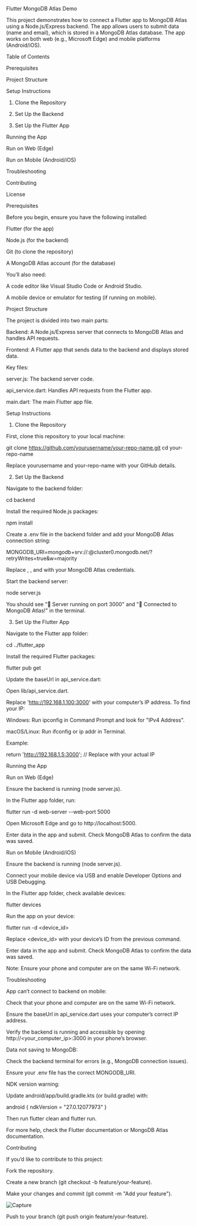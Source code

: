 Flutter MongoDB Atlas Demo

This project demonstrates how to connect a Flutter app to MongoDB Atlas using a Node.js/Express backend. The app allows users to submit data (name and email), which is stored in a MongoDB Atlas database. The app works on both web (e.g., Microsoft Edge) and mobile platforms (Android/iOS).



Table of Contents





Prerequisites



Project Structure



Setup Instructions





1. Clone the Repository



2. Set Up the Backend



3. Set Up the Flutter App



Running the App





Run on Web (Edge)



Run on Mobile (Android/iOS)



Troubleshooting



Contributing



License



Prerequisites

Before you begin, ensure you have the following installed:





Flutter (for the app)



Node.js (for the backend)



Git (to clone the repository)



A MongoDB Atlas account (for the database)

You’ll also need:





A code editor like Visual Studio Code or Android Studio.



A mobile device or emulator for testing (if running on mobile).



Project Structure

The project is divided into two main parts:





Backend: A Node.js/Express server that connects to MongoDB Atlas and handles API requests.



Frontend: A Flutter app that sends data to the backend and displays stored data.

Key files:





server.js: The backend server code.



api_service.dart: Handles API requests from the Flutter app.



main.dart: The main Flutter app file.



Setup Instructions

1. Clone the Repository

First, clone this repository to your local machine:

git clone https://github.com/yourusername/your-repo-name.git
cd your-repo-name

Replace yourusername and your-repo-name with your GitHub details.

2. Set Up the Backend





Navigate to the backend folder:

cd backend



Install the required Node.js packages:

npm install



Create a .env file in the backend folder and add your MongoDB Atlas connection string:

MONGODB_URI=mongodb+srv://<username>:<password>@cluster0.mongodb.net/<database>?retryWrites=true&w=majority

Replace <username>, <password>, and <database> with your MongoDB Atlas credentials.



Start the backend server:

node server.js

You should see "🚀 Server running on port 3000" and "🌟 Connected to MongoDB Atlas!" in the terminal.

3. Set Up the Flutter App





Navigate to the Flutter app folder:

cd ../flutter_app



Install the required Flutter packages:

flutter pub get



Update the baseUrl in api_service.dart:





Open lib/api_service.dart.



Replace 'http://192.168.1.100:3000' with your computer’s IP address. To find your IP:





Windows: Run ipconfig in Command Prompt and look for "IPv4 Address".



macOS/Linux: Run ifconfig or ip addr in Terminal.



Example:

return 'http://192.168.1.5:3000';  // Replace with your actual IP



Running the App

Run on Web (Edge)





Ensure the backend is running (node server.js).



In the Flutter app folder, run:

flutter run -d web-server --web-port 5000



Open Microsoft Edge and go to http://localhost:5000.



Enter data in the app and submit. Check MongoDB Atlas to confirm the data was saved.

Run on Mobile (Android/iOS)





Ensure the backend is running (node server.js).



Connect your mobile device via USB and enable Developer Options and USB Debugging.



In the Flutter app folder, check available devices:

flutter devices



Run the app on your device:

flutter run -d <device_id>

Replace <device_id> with your device’s ID from the previous command.



Enter data in the app and submit. Check MongoDB Atlas to confirm the data was saved.

Note: Ensure your phone and computer are on the same Wi-Fi network.



Troubleshooting





App can’t connect to backend on mobile:





Check that your phone and computer are on the same Wi-Fi network.



Ensure the baseUrl in api_service.dart uses your computer’s correct IP address.



Verify the backend is running and accessible by opening http://<your_computer_ip>:3000 in your phone’s browser.



Data not saving to MongoDB:





Check the backend terminal for errors (e.g., MongoDB connection issues).



Ensure your .env file has the correct MONGODB_URI.



NDK version warning:





Update android/app/build.gradle.kts (or build.gradle) with:

android {
    ndkVersion = "27.0.12077973"
}



Then run flutter clean and flutter run.

For more help, check the Flutter documentation or MongoDB Atlas documentation.



Contributing

If you’d like to contribute to this project:





Fork the repository.



Create a new branch (git checkout -b feature/your-feature).



Make your changes and commit (git commit -m "Add your feature").


![Capture](https://github.com/user-attachments/assets/0bab3661-b10c-461f-9b4c-4abd30029334)

Push to your branch (git push origin feature/your-feature).





